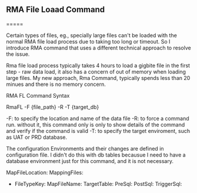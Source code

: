 
## RMA File Loaad Command
=====
 
Certain types of files, eg., specially large files can't be loaded with the normal RMA file load process due to taking too long or timeout. So I introduce RMA command that uses a different technical approach to resolve the issue.

Rma file load process typically takes 4 hours to load a gigbite file in the first step - raw data load, it also has a concern of out of memory when loading large files. My new approach, Rma Command, typically spends less than 20 minues and there is no memory concern.

RMA FL Command Syntax

RmaFL -F {file_path} -R -T {target_db}

-F: to specify the location and name of the data file 
-R: to force a command run. without it, this command only is only to show details of the command and verify if the command is valid
-T: to specify the target enviroment, such as UAT or PRD database.



The configuration 
Environments and their changes are defined in configuration file. I didn't do this with db tables becausue I need to have a database environment just for this command, and it is not necessary.

MapFileLocation:
MappingFiles:
- FileTypeKey: 
  MapFileName:
  TargetTable: 
  PreSql: 
  PostSql:
  TriggerSql:

  
  



